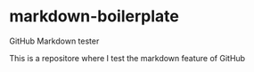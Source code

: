 # markdown-boilerplate
GitHub Markdown tester

This is a repositore where I test the markdown feature of GitHub

